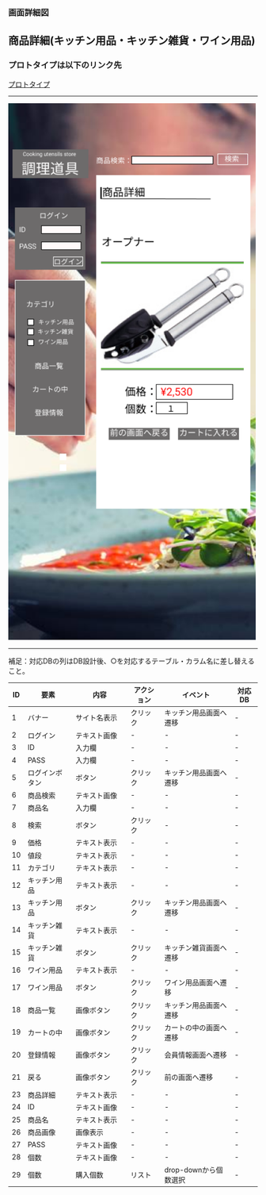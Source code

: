 ### 画面詳細図
## 商品詳細(キッチン用品・キッチン雑貨・ワイン用品)
### プロトタイプは以下のリンク先
[プロトタイプ](https://www.figma.com/file/Bbyoi3oY44HApNDN9uLFlB/cook?node-id=1%3A3)
*****
<img src="../img/オープナー.png" width="500">

*****
補足：対応DBの列はDB設計後、○を対応するテーブル・カラム名に差し替えること。

| ID | 要素 | 内容 | アクション | イベント | 対応DB |
|----|------|-----|------------|---------|-------|
|1   |バナー   |サイト名表示|クリック|キッチン用品画面へ遷移|-      |
|2   |ログイン  |テキスト画像|-    |-        |-      |
|3   |ID       |入力欄　　|-    |-        |-      |
|4   |PASS     |入力欄　　|-    |-        |-      |
|5   |ログインボタン|ボタン|クリック|キッチン用品画面へ遷移|-      |
|6   |商品検索  |テキスト画像|-    |-        |-      |
|7   |商品名　  |入力欄　　|-    |-        |-      |
|8   |検索　　  |ボタン　　　|クリック|-        |-      |
|9   |価格      |テキスト表示|-    |-        |-      |
|10  |値段　    |テキスト表示　　|-    |-        |-      |
|11  |カテゴリ  |テキスト表示|-    |-        |-      |
|12  |キッチン用品　|テキスト表示|-    |-        |-      |
|13  |キッチン用品　|ボタン|クリック|キッチン用品画面へ遷移|-      |
|14  |キッチン雑貨　|テキスト表示|-    |-        |-      |
|15  |キッチン雑貨　|ボタン|クリック|キッチン雑貨画面へ遷移|-      |
|16  |ワイン用品|テキスト表示|-    |-        |-      |
|17  |ワイン用品|ボタン|クリック|ワイン用品画面へ遷移|-      |
|18  |商品一覧|画像ボタン　　　|クリック|キッチン用品画面へ遷移|-      |
|19  |カートの中|画像ボタン |クリック|カートの中の画面へ遷移|-      |
|20  |登録情報|画像ボタン　 |クリック|会員情報画面へ遷移|-      |
|21  |戻る    |画像ボタン |クリック|前の画面へ遷移|-      |
|23  |商品詳細|テキスト表示  |-      |-        |-               |
|24  |ID      |テキスト画像　|-      |-        |-               |
|25  |商品名  |テキスト表示 |-       |-        |-               |
|26  |商品画像|画像表示　　|-         |-        |-                |
|27  |PASS    |テキスト画像　|-    |-        |-                   |
|28  |個数     |テキスト画像　|-    |-        |-                  |
|29  |個数     |購入個数|リスト|drop-downから個数選択|-             |
